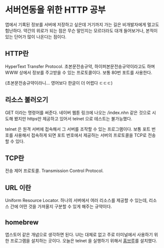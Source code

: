 # 서버연동을 위한 HTTP 공부


앱에서 기록된 정보를 서버에 저장하고 싶은데 거기까지 가는 길은 비개발자에게 멀고도 험난하다. 약간의 위로가 되는 점은 무슨 말인지는 모르더라도 대개 들어보거나, 본적이 있는 단어가 많이 나온다는 점이다.


## HTTP란
HyperText Transfer Protocol.
초본문전송규약, 하이퍼본문전송규약이라고도 하며 WWW 상에서 정보를 주고받을 수 있는 프로토콜이다. 보통 80번 포트를 사용한다.


(초본문전송규약이라니... 영어보다 한글이 더 어렵다 ㄷㄷㄷ)


## 리소스 불러오기
GET 이라는 명령어를 써준다. 네이버 웹툰 링크에 나오는 /index.nhn 같은 것으로 시도해 봤지만 https만 제공하고 있어서 telnet 으로 테스트는 불가능했다.

telnet 은 원격 서버에 접속해서 그 서버를 조작할 수 있는 프로그램이다. 보통 포트 번호를 사용해서 접속하게 되면 포트 번호에서 제공하는 서버의 프로토콜을 TCP로 전송할 수 있다.


## TCP란
전송 제어 프로토콜. Transmission Control Protocol.


## URL 이란
Uniform Resource Locator. 하나의 서버에서 여러 리소스를 제공할 수 있는데, 리소스 간에 어떤 것을 가져올지 구분할 수 있게 해주는 규약이다.


## homebrew
앱스토어 같은 개념으로 생각하면 된다. UI는 대체로 없고 주로 터미널에서 사용하기 위한 프로그램을 설치하는 곳이다. 오늘은 telnet 을 실행하기 위해서 [홈브루](https://brew.sh)를 설치했다. 
